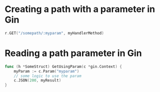 # Creating a path with a parameter in Gin
```go
r.GET("/somepath/:myparam", myHandlerMethod)
```

# Reading a path parameter in Gin

```go
func (h *SomeStruct) GetUsingParam(c *gin.Context) {
	myParam := c.Param("myparam")
	// some logic to use the param
	c.JSON(200, myResult)
}
```
